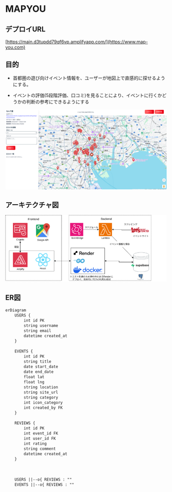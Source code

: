 # MAPYOU
## デプロイURL
[https://main.d3tupdd79qf6vp.amplifyapp.com/](https://www.map-you.com)


## 目的
- 首都圏の遊び向けイベント情報を、ユーザーが地図上で直感的に探せるようにする。

- イベントの評価(5段階評価、口コミ)を見ることにより、イベントに行くかどうかの判断の参考にできるようにする

![img1](doc/mapyou-main.png)


## アーキテクチャ図
![img2](doc/mapyou-architecture.drawio.png)

## ER図
```mermaid
erDiagram
    USERS {
        int id PK
        string username
        string email
        datetime created_at
    }

    EVENTS {
        int id PK
        string title
        date start_date
        date end_date
        float lat
        float lng
        string location
        string site_url
        string category
        int icon_category
        int created_by FK
    }

    REVIEWS {
        int id PK
        int event_id FK
        int user_id FK
        int rating
        string comment
        datetime created_at
    }



    USERS ||--o{ REVIEWS : ""
    EVENTS ||--o{ REVIEWS : ""
```
